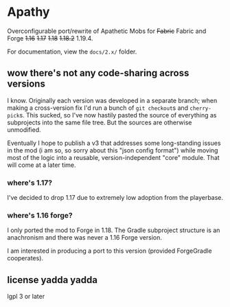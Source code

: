 # Apathy

Overconfigurable port/rewrite of Apathetic Mobs for ~~Fabric~~ Fabric and Forge ~~1.16~~ ~~1.17~~ ~~1.18~~ ~~1.18.2~~ 1.19.4.

For documentation, view the `docs/2.x/` folder.

## wow there's not any code-sharing across versions

I know. Originally each version was developed in a separate branch; when making a cross-version fix I'd run a bunch of `git checkout`s and `cherry-pick`s. This sucked, so I've now hastily pasted the source of everything as subprojects into the same file tree. But the sources are otherwise unmodified.

Eventually I hope to publish a v3 that addresses some long-standing issues in the mod (i am so, so sorry about this "json config format") while moving most of the logic into a reusable, version-independent "core" module. That will come at a later time.

### where's 1.17?

I've decided to drop 1.17 due to extremely low adoption from the playerbase.

### where's 1.16 forge?

I only ported the mod to Forge in 1.18. The Gradle subproject structure is an anachronism and there was never a 1.16 Forge version.

I am interested in producing a port to this version (provided ForgeGradle cooperates).

## license yadda yadda

lgpl 3 or later